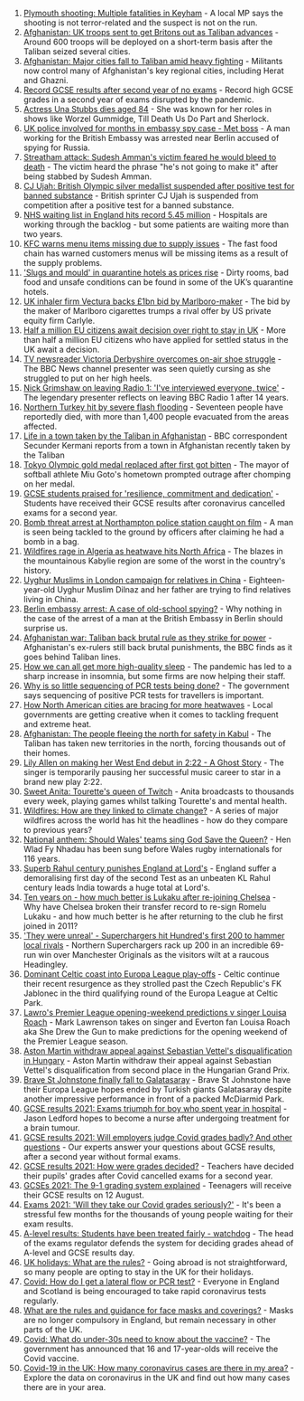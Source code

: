 1. [Plymouth shooting: Multiple fatalities in Keyham](https://www.bbc.co.uk/news/uk-england-devon-58195419) - A local MP says the shooting is not terror-related and the suspect is not on the run.
2. [Afghanistan: UK troops sent to get Britons out as Taliban advances](https://www.bbc.co.uk/news/uk-58195286) - Around 600 troops will be deployed on a short-term basis after the Taliban seized several cities.
3. [Afghanistan: Major cities fall to Taliban amid heavy fighting](https://www.bbc.co.uk/news/world-asia-58184202) - Militants now control many of Afghanistan's key regional cities, including Herat and Ghazni.
4. [Record GCSE results after second year of no exams](https://www.bbc.co.uk/news/education-58174253) - Record high GCSE grades in a second year of exams disrupted by the pandemic.
5. [Actress Una Stubbs dies aged 84](https://www.bbc.co.uk/news/entertainment-arts-58190446) - She was known for her roles in shows like Worzel Gummidge, Till Death Us Do Part and Sherlock.
6. [UK police involved for months in embassy spy case - Met boss](https://www.bbc.co.uk/news/uk-58185952) - A man working for the British Embassy was arrested near Berlin accused of spying for Russia.
7. [Streatham attack: Sudesh Amman's victim feared he would bleed to death](https://www.bbc.co.uk/news/uk-england-london-58187861) - The victim heard the phrase "he's not going to make it" after being stabbed by Sudesh Amman.
8. [CJ Ujah: British Olympic silver medallist suspended after positive test for banned substance](https://www.bbc.co.uk/sport/athletics/58193101) - British sprinter CJ Ujah is suspended from competition after a positive test for a banned substance.
9. [NHS waiting list in England hits record 5.45 million](https://www.bbc.co.uk/news/health-58186708) - Hospitals are working through the backlog - but some patients are waiting more than two years.
10. [KFC warns menu items missing due to supply issues](https://www.bbc.co.uk/news/business-58180308) - The fast food chain has warned customers menus will be missing items as a result of the supply problems.
11. ['Slugs and mould' in quarantine hotels as prices rise](https://www.bbc.co.uk/news/uk-58108635) - Dirty rooms, bad food and unsafe conditions can be found in some of the UK’s quarantine hotels.
12. [UK inhaler firm Vectura backs £1bn bid by Marlboro-maker](https://www.bbc.co.uk/news/business-58193391) - The bid by the maker of Marlboro cigarettes trumps a rival offer by US private equity firm Carlyle.
13. [Half a million EU citizens await decision over right to stay in UK](https://www.bbc.co.uk/news/uk-58188657) - More than half a million EU citizens who have applied for settled status in the UK await a decision.
14. [TV newsreader Victoria Derbyshire overcomes on-air shoe struggle](https://www.bbc.co.uk/news/uk-58194764) - The BBC News channel presenter was seen quietly cursing as she struggled to put on her high heels.
15. [Nick Grimshaw on leaving Radio 1: 'I've interviewed everyone, twice'](https://www.bbc.co.uk/news/newsbeat-58188400) - The legendary presenter reflects on leaving BBC Radio 1 after 14 years.
16. [Northern Turkey hit by severe flash flooding](https://www.bbc.co.uk/news/world-58194460) - Seventeen people have reportedly died, with more than 1,400 people evacuated from the areas affected.
17. [Life in a town taken by the Taliban in Afghanistan](https://www.bbc.co.uk/news/world-asia-58194378) - BBC correspondent Secunder Kermani reports from a town in Afghanistan recently taken by the Taliban
18. [Tokyo Olympic gold medal replaced after first got bitten](https://www.bbc.co.uk/news/world-asia-58186002) - The mayor of softball athlete Miu Goto's hometown prompted outrage after chomping on her medal.
19. [GCSE students praised for 'resilience, commitment and dedication'](https://www.bbc.co.uk/news/education-58185698) - Students have received their GCSE results after coronavirus cancelled exams for a second year.
20. [Bomb threat arrest at Northampton police station caught on film](https://www.bbc.co.uk/news/uk-england-northamptonshire-58187469) - A man is seen being tackled to the ground by officers after claiming he had a bomb in a bag.
21. [Wildfires rage in Algeria as heatwave hits North Africa](https://www.bbc.co.uk/news/world-africa-58184912) - The blazes in the mountainous Kabylie region are some of the worst in the country's history.
22. [Uyghur Muslims in London campaign for relatives in China](https://www.bbc.co.uk/news/science-environment-58108634) - Eighteen-year-old Uyghur Muslim Dilnaz and her father are trying to find relatives living in China.
23. [Berlin embassy arrest: A case of old-school spying?](https://www.bbc.co.uk/news/uk-58185957) - Why nothing in the case of the arrest of a man at the British Embassy in Berlin should surprise us.
24. [Afghanistan war: Taliban back brutal rule as they strike for power](https://www.bbc.co.uk/news/world-asia-58156772) - Afghanistan's ex-rulers still back brutal punishments, the BBC finds as it goes behind Taliban lines.
25. [How we can all get more high-quality sleep](https://www.bbc.co.uk/news/business-58148044) - The pandemic has led to a sharp increase in insomnia, but some firms are now helping their staff.
26. [Why is so little sequencing of PCR tests being done?](https://www.bbc.co.uk/news/58176249) - The government says sequencing of positive PCR tests for travellers is important.
27. [How North American cities are bracing for more heatwaves](https://www.bbc.co.uk/news/world-us-canada-58015089) - Local governments are getting creative when it comes to tackling frequent and extreme heat.
28. [Afghanistan: The people fleeing the north for safety in Kabul](https://www.bbc.co.uk/news/world-asia-58170433) - The Taliban has taken new territories in the north, forcing thousands out of their homes.
29. [Lily Allen on making her West End debut in 2:22 - A Ghost Story](https://www.bbc.co.uk/news/entertainment-arts-58148849) - The singer is temporarily pausing her successful music career to star in a brand new play 2:22.
30. [Sweet Anita: Tourette's queen of Twitch](https://www.bbc.co.uk/news/disability-57155426) - Anita broadcasts to thousands every week, playing games whilst talking Tourette's and mental health.
31. [Wildfires: How are they linked to climate change?](https://www.bbc.co.uk/news/58159451) - A series of major wildfires across the world has hit the headlines - how do they compare to previous years?
32. [National anthem: Should Wales' teams sing God Save the Queen?](https://www.bbc.co.uk/news/uk-wales-58171799) - Hen Wlad Fy Nhadau has been sung before Wales rugby internationals for 116 years.
33. [Superb Rahul century punishes England at Lord's](https://www.bbc.co.uk/sport/cricket/58194600) - England suffer a demoralising first day of the second Test as an unbeaten KL Rahul century leads India towards a huge total at Lord's.
34. [Ten years on - how much better is Lukaku after re-joining Chelsea](https://www.bbc.co.uk/sport/football/58098649) - Why have Chelsea broken their transfer record to re-sign Romelu Lukaku - and how much better is he after returning to the club he first joined in 2011?
35. ['They were unreal' - Superchargers hit Hundred's first 200 to hammer local rivals](https://www.bbc.co.uk/sport/cricket/58195386) - Northern Superchargers rack up 200 in an incredible 69-run win over Manchester Originals as the visitors wilt at a raucous Headingley.
36. [Dominant Celtic coast into Europa League play-offs](https://www.bbc.co.uk/sport/football/58138071) - Celtic continue their recent resurgence as they strolled past the Czech Republic's FK Jablonec in the third qualifying round of the Europa League at Celtic Park.
37. [Lawro's Premier League opening-weekend predictions v singer Louisa Roach](https://www.bbc.co.uk/sport/football/58141020) - Mark Lawrenson takes on singer and Everton fan Louisa Roach aka She Drew the Gun to make predictions for the opening weekend of the Premier League season.
38. [Aston Martin withdraw appeal against Sebastian Vettel's disqualification in Hungary](https://www.bbc.co.uk/sport/formula1/58190803) - Aston Martin withdraw their appeal against Sebastian Vettel's disqualification from second place in the Hungarian Grand Prix.
39. [Brave St Johnstone finally fall to Galatasaray](https://www.bbc.co.uk/sport/football/58138064) - Brave St Johnstone have their Europa League hopes ended by Turkish giants Galatasaray despite another impressive performance in front of a packed McDiarmid Park.
40. [GCSE results 2021: Exams triumph for boy who spent year in hospital](https://www.bbc.co.uk/news/uk-england-derbyshire-58166542) - Jason Ledford hopes to become a nurse after undergoing treatment for a brain tumour.
41. [GCSE results 2021: Will employers judge Covid grades badly? And other questions](https://www.bbc.co.uk/news/education-58149810) - Our experts answer your questions about GCSE results, after a second year without formal exams.
42. [GCSE results 2021: How were grades decided?](https://www.bbc.co.uk/news/education-53682466) - Teachers have decided their pupils' grades after Covid cancelled exams for a second year.
43. [GCSEs 2021: The 9-1 grading system explained](https://www.bbc.co.uk/news/education-48993830) - Teenagers will receive their GCSE results on 12 August.
44. [Exams 2021: 'Will they take our Covid grades seriously?'](https://www.bbc.co.uk/news/education-58085778) - It's been a stressful few months for the thousands of young people waiting for their exam results.
45. [A-level results: Students have been treated fairly - watchdog](https://www.bbc.co.uk/news/education-58141518) - The head of the exams regulator defends the system for deciding grades ahead of A-level and GCSE results day.
46. [UK holidays: What are the rules?](https://www.bbc.co.uk/news/explainers-52646738) - Going abroad is not straightforward, so many people are opting to stay in the UK for their holidays.
47. [Covid: How do I get a lateral flow or PCR test?](https://www.bbc.co.uk/news/health-51943612) - Everyone in England and Scotland is being encouraged to take rapid coronavirus tests regularly.
48. [What are the rules and guidance for face masks and coverings?](https://www.bbc.co.uk/news/health-51205344) - Masks are no longer compulsory in England, but remain necessary in other parts of the UK.
49. [Covid: What do under-30s need to know about the vaccine?](https://www.bbc.co.uk/news/health-57273875) - The government has announced that 16 and 17-year-olds will receive the Covid vaccine.
50. [Covid-19 in the UK: How many coronavirus cases are there in my area?](https://www.bbc.co.uk/news/uk-51768274) - Explore the data on coronavirus in the UK and find out how many cases there are in your area.
